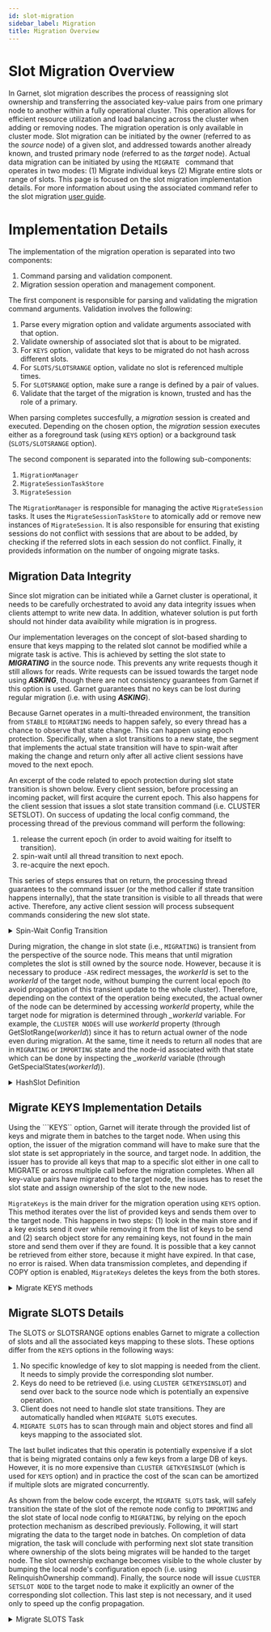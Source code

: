 ```yaml
---
id: slot-migration
sidebar_label: Migration
title: Migration Overview
---
```


# Slot Migration Overview

In Garnet, slot migration describes the process of reassigning slot ownership and transferring the associated key-value pairs from one primary node to another within a fully operational cluster. 
This operation allows for efficient resource utilization and load balancing across the cluster when adding or removing nodes.
The migration operation is only available in cluster mode.
Slot migration can be initiated by the owner (referred to as the *source* node) of a given slot, and addressed towards another already known, and trusted primary node (referred to as the *target* node).
Actual data migration can be initiated by using the ```MIGRATE ``` command that operates in two modes: (1) Migrate individual keys (2) Migrate entire slots or range of slots.
This page is focused on the slot migration implementation details.
For more information about using the associated command refer to the slot migration [user guide](../../cluster/key-migration).

# Implementation Details

The implementation of the migration operation is separated into two components:

1. Command parsing and validation component.
2. Migration session operation and management component.

The first component is responsible for parsing and validating the migration command arguments.
Validation involves the following:

1. Parse every migration option and validate arguments associated with that option.
2. Validate ownership of associated slot that is about to be migrated.
3. For ```KEYS``` option, validate that keys to be migrated do not hash across different slots.
4. For ```SLOTS/SLOTSRANGE``` option, validate no slot is referenced multiple times.
5. For ```SLOTSRANGE``` option, make sure a range is defined by a pair of values.
6. Validate that the target of the migration is known, trusted and has the role of a primary.

When parsing completes succesfully, a *migration* session is created and executed.
Depending on the chosen option, the *migration* session executes either as a foreground task (using ```KEYS``` option) or a background task (```SLOTS/SLOTSRANGE``` option).

The second component is separated into the following sub-components:

1. ```MigrationManager```
2. ```MigrateSessionTaskStore```
3. ```MigrateSession```

The ```MigrationManager``` is responsible for managing the active ```MigrateSession``` tasks.
It uses the ```MigrateSessionTaskStore``` to atomically add or remove new instances of ```MigrateSession```.
It is also responsible for ensuring that existing sessions do not conflict with sessions that are about to be added, by checking if the referred slots in each session do not conflict.
Finally, it provideds information on the number of ongoing migrate tasks.

## Migration Data Integrity

Since slot migration can be initiated while a Garnet cluster is operational, it needs to be carefully orchestrated to avoid any data integrity issues when clients attempt to write new data.
In addition, whatever solution is put forth should not hinder data avaibility while migration is in progress.

Our implementation leverages on the concept of slot-based sharding to ensure that keys mapping to the related slot cannot be modified while a migrate task is active.
This is achieved by setting the slot state to ***MIGRATING*** in the source node.
This prevents any write requests though it still allows for reads.
Write requests can be issued towards the target node using ***ASKING***, though there are not consistency guarantees from Garnet if this option is used.
Garnet guarantees that no keys can be lost during regular migration (i.e. with using ***ASKING***).

Because Garnet operates in a multi-threaded environment, the transition from ```STABLE``` to ```MIGRATING``` needs to happen safely, so every thread has a chance to observe that state change.
This can happen using epoch protection.
Specifically, when a slot transitions to a new state, the segment that implements the actual state transition will have to spin-wait after making the change and return only after all active client sessions have moved to the next epoch.

An excerpt of the code related to epoch protection during slot state transition is shown below.
Every client session, before processing an incoming packet, will first acquire the current epoch.
This also happens for the client session that issues a slot state transition command (i.e. CLUSTER SETSLOT).
On success of updating the local config command, the processing thread of the previous command will perform the following:

1. release the current epoch (in order to avoid waiting for itselft to transition).
2. spin-wait until all thread transition to next epoch.
3. re-acquire the next epoch.

This series of steps ensures that on return, the processing thread guarantees to the command issuer (or the method caller if state transition happens internally), that the state transition is visible to all threads that were active.
Therefore, any active client session will process subsequent commands considering the new slot state.

<details>
        <summary>Spin-Wait Config Transition</summary>
        ```bash
        .
        .
        .
        clusterSession?.AcquireCurrentEpoch();
        .
        .
        .

            case SlotState.MIGRATING:
                setSlotsSucceeded = clusterProvider.clusterManager.TryPrepareSlotForMigration(slot, nodeid, out errorMessage);
                break;            
        
        .
        .
        .
        
        if (setSlotsSucceeded)
        {
            UnsafeWaitForConfigTransition();

            while (!RespWriteUtils.WriteDirect(CmdStrings.RESP_OK, ref dcurr, dend))
                SendAndReset();
        }

        .
        .
        .

        /// <summary>
        /// Release epoch, wait for config transition and re-acquire the epoch
        /// </summary>
        public void UnsafeWaitForConfigTransition()
        {
            ReleaseCurrentEpoch();
            clusterProvider.WaitForConfigTransition();
            AcquireCurrentEpoch();
        }

        /// <summary>
        /// Wait for config transition
        /// </summary>
        /// <returns></returns>
        internal bool WaitForConfigTransition()
        {
            var server = storeWrapper.GetServer();
            BumpCurrentEpoch();
            while (true)
            {
            retry:
                var currentEpoch = GarnetCurrentEpoch;
                Thread.Yield();
                var sessions = server.ActiveClusterSessions();
                foreach (var s in sessions)
                {
                    var entryEpoch = s.LocalCurrentEpoch;
                    if (entryEpoch != 0 && entryEpoch >= currentEpoch)
                        goto retry;
                }
                break;
            }
            return true;
        }        
        ```
</details>

During migration, the change in slot state (i.e., ```MIGRATING```) is transient from the perspective of the source node.
This means that until migration completes the slot is still owned by the source node.
However, because it is necessary to produce ```-ASK``` redirect messages, the *workerId* is set to the *workerId* of the target node, without bumping the current local epoch (to avoid propagation of this transient update to the whole cluster).
Therefore, depending on the context of the operation being executed, the actual owner of the node can be determined by accessing *workerId* property, while the target node for migration is determined through *_workerId* variable.
For example, the ```CLUSTER NODES``` will use *workerId* property (through GetSlotRange(*workerId*)) since it has to return actual owner of the node even during migration.
At the same, time it needs to return all nodes that are in ```MIGRATING``` or ```IMPORTING``` state and the node-id associated with that state which can be done by inspecting the *_workerId* variable (through GetSpecialStates(*workerId*)).

<details>
        <summary>HashSlot Definition</summary>
        ```bash
        /// <summary>
        /// Get formatted (using CLUSTER NODES format) worker info.
        /// </summary>
        /// <param name="workerId">Offset of worker in the worker list.</param>
        /// <returns>Formatted string.</returns>
        public string GetNodeInfo(ushort workerId)
        {
            return $"{workers[workerId].Nodeid} " +
                $"{workers[workerId].Address}:{workers[workerId].Port}@{workers[workerId].Port + 10000},{workers[workerId].hostname} " +
                $"{(workerId == 1 ? "myself," : "")}{(workers[workerId].Role == NodeRole.PRIMARY ? "master" : "slave")} " +
                $"{(workers[workerId].Role == NodeRole.REPLICA ? workers[workerId].ReplicaOfNodeId : "-")} " +
                $"0 " +
                $"0 " +
                $"{workers[workerId].ConfigEpoch} " +
                $"connected" +
                $"{GetSlotRange(workerId)}" +
                $"{GetSpecialStates(workerId)}\n";
        }
        ```
</details>

## Migrate KEYS Implementation Details

Using the ```KEYS`` option, Garnet will iterate through the provided list of keys and migrate them in batches to the target node.
When using this option, the issuer of the migration command will have to make sure that the slot state is set appropriately in the source, and target node.
In addition, the issuer has to provide all keys that map to a specific slot either in one call to MIGRATE or across multiple call before the migration completes.
When all key-value pairs have migrated to the target node, the issues has to reset the slot state and assign ownership of the slot to the new node.

```MigrateKeys``` is the main driver for the migration operation using ```KEYS``` option.
This method iterates over the list of provided keys and sends them over to the target node.
This happens in two steps: (1) look in the main store and if a key exists send it over while removing it from the list of keys to be send and (2) search object store for any remaining keys, not found in the main store and send them over if they are found.
It is possible that a key cannot be retrieved from either store, because it might have expired.
In that case, no error is raised.
When data transmission completes, and depending if COPY option is enabled, ```MigrateKeys``` deletes the keys from the both stores.

<details>
        <summary>Migrate KEYS methods</summary>
        ```bash
        /// <summary>
        /// Method used to migrate individual keys from main store to target node.
        /// Used for MIGRATE KEYS option
        /// </summary>
        /// <param name="keysWithSize">List of pairs of address to the network receive buffer, key size </param>
        /// <param name="objectStoreKeys">Output keys not found in main store so we can scan the object store next</param>
        /// <returns>True on success, false otherwise</returns>
        private bool MigrateKeysFromMainStore(ref List<(long, long)> keysWithSize, out List<(long, long)> objectStoreKeys);

        /// <summary>
        /// Method used to migrate individual keys from object store to target node.
        /// Used for MIGRATE KEYS option
        /// </summary>
        /// <param name="objectStoreKeys">List of pairs of address to the network receive buffer, key size that were not found in main store</param>
        /// <returns>True on success, false otherwise</returns>
        private bool MigrateKeysFromObjectStore(ref List<(long, long)> objectStoreKeys);
        
        /// <summary>
        /// Method used to migrate keys from main and object stores.
        /// Used for MIGRATE KEYS option
        /// </summary>
        public bool MigrateKeys();
        ```
</details>

## Migrate SLOTS Details

The SLOTS or SLOTSRANGE options enables Garnet to migrate a collection of slots and all the associated keys mapping to these slots.
These options differ from the ```KEYS``` options in the following ways:

1. No specific knowledge of key to slot mapping is needed from the client. It needs to simply provide the corresponding slot number.
2. Keys do need to be retrieved (i.e. using ```CLUSTER GETKEYSINSLOT```) and send over back to the source node which is potentially an expensive operation.
3. Client does not need to handle slot state transitions. They are automatically handled when ```MIGRATE SLOTS``` executes.
4. ```MIGRATE SLOTS``` has to scan through main and object stores and find all keys mapping to the associated slot. 

The last bullet indicates that this operatin is potentially expensive if a slot that is being migrated contains only a few keys from a large DB of keys.
However, it is no more expensive than ```CLUSTER GETKYESINSLOT``` (which is used for ```KEYS``` option) and in practice the cost of the scan can be amortized if multiple slots are migrated concurrently.

As shown from the below code excerpt, the ```MIGRATE SLOTS``` task, will safely transition the state of the slot of the remote node config to ```IMPORTING``` and the slot state of local node config to ```MIGRATING```, by relying on the epoch protection mechanism as described previously.
Following, it will start migrating the data to the target node in batches.
On completion of data migration, the task will conclude with performing next slot state transition where ownership of the slots being migrates will be handed to the target node.
The slot ownership exchange becomes visible to the whole cluster by bumping the local node's configuration epoch (i.e. using RelinquishOwnership command).
Finally, the source node will issue ```CLUSTER SETSLOT NODE``` to the target node to make it explicitly an owner of the corresponding slot collection.
This last step is not necessary, and it used only to speed up the config propagation.

<details>
        <summary>Migrate SLOTS Task</summary>
        ```bash
        /// <summary>
        /// Migrate slots session background task
        /// </summary>
        private void BeginAsyncMigrationTask()
        {
                //1. Set target node to import state
                if (!TrySetSlotRanges(GetSourceNodeId, MigrateState.IMPORT))
                {
                    logger?.LogError("Failed to set remote slots {slots} to import state", string.Join(',', GetSlots));
                    TryRecoverFromFailure();
                    Status = MigrateState.FAIL;
                    return;
                }

                #region transitionLocalSlotToMigratingState
                //2. Set source node to migrating state and wait for local threads to see changed state.
                if (!TryPrepareLocalForMigration())
                {
                    logger?.LogError("Failed to set local slots {slots} to migrate state", string.Join(',', GetSlots));
                    TryRecoverFromFailure();
                    Status = MigrateState.FAIL;
                    return;
                }

                if (!clusterProvider.WaitForConfigTransition()) return;
                #endregion

                #region migrateData
                //3. Migrate actual data
                if (!MigrateSlotsDataDriver())
                {
                    logger?.LogError($"MigrateSlotsDriver failed");
                    TryRecoverFromFailure();
                    Status = MigrateState.FAIL;
                    return;
                }
                #endregion
                #region migrateData
                //3. Migrate actual data
                if (!MigrateSlotsDataDriver())
                {
                    logger?.LogError($"MigrateSlotsDriver failed");
                    TryRecoverFromFailure();
                    Status = MigrateState.FAIL;
                    return;
                }
                #endregion

                #region transferSlotOwnnershipToTargetNode
                //5. Clear local migration set.
                if (!RelinquishOwnership())
                {
                    logger?.LogError($"Failed to relinquish ownerhsip to target node");
                    TryRecoverFromFailure();
                    Status = MigrateState.FAIL;
                    return;
                }

                //6. Change ownership of slots to target node.
                if (!TrySetSlotRanges(GetTargetNodeId, MigrateState.NODE))
                {
                    logger?.LogError($"Failed to assign ownerhsip to target node");
                    TryRecoverFromFailure();
                    Status = MigrateState.FAIL;
                    return;
                }        
                #endregion
        }
        ```
</details>
